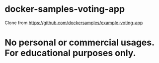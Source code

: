 # docker-samples-voting-app
Clone from https://github.com/dockersamples/example-voting-app
# No personal or commercial usages. For educational purposes only.

